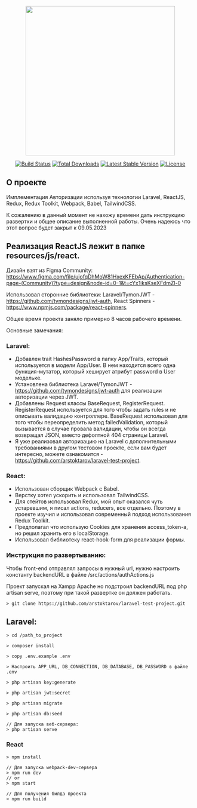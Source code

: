 <p align="center"><a href="https://laravel.com" target="_blank"><img src="https://raw.githubusercontent.com/laravel/art/master/logo-lockup/5%20SVG/2%20CMYK/1%20Full%20Color/laravel-logolockup-cmyk-red.svg" width="400"></a></p>

<p align="center">
<a href="https://travis-ci.org/laravel/framework"><img src="https://travis-ci.org/laravel/framework.svg" alt="Build Status"></a>
<a href="https://packagist.org/packages/laravel/framework"><img src="https://img.shields.io/packagist/dt/laravel/framework" alt="Total Downloads"></a>
<a href="https://packagist.org/packages/laravel/framework"><img src="https://img.shields.io/packagist/v/laravel/framework" alt="Latest Stable Version"></a>
<a href="https://packagist.org/packages/laravel/framework"><img src="https://img.shields.io/packagist/l/laravel/framework" alt="License"></a>
</p>

## О проекте

Имплементация Авторизации используя технологии Laravel, ReactJS, Redux, Redux Toolkit, Webpack, Babel, TailwindCSS.

К сожалению в данный момент не нахожу времени дать инструкцию развертки и общее описание выполненной работы. Очень надеюсь что этот вопрос будет закрыт к 09.05.2023

## Реализация ReactJS лежит в папке resources/js/react.

Дизайн взят из Figma Community: https://www.figma.com/file/ujofqDhMoW81HxexKFEbAp/Authentication-page-(Community)?type=design&node-id=0-1&t=cYx1iksKseXFdmZl-0

Использовал сторонние библиотеки: Laravel/TymonJWT - https://github.com/tymondesigns/jwt-auth, React Spinners - https://www.npmjs.com/package/react-spinners.

Общее время проекта заняло примерно 8 часов рабочего времени.

Основные замечания:
### Laravel:
 - Добавлен trait HashesPassword в папку App/Traits, который используется в модели App/User. В нем находится всего одна функция-мутатор, который хеширует атрибут password в User модельке.
 - Установлена библиотека Laravel/TymonJWT - https://github.com/tymondesigns/jwt-auth для реализации авторизации через JWT.
 - Добавлены Request классы BaseRequest, RegisterRequest. RegisterRequest используется для того чтобы задать rules и не описывать валидацию контроллере. BaseRequest использовал для того чтобы переопределить метод failedValidation, который вызывается в случае провала валидации, чтобы он всегда возвращал JSON, вместо дефолтной 404 страницы Laravel.
 - Я уже реализовал авторизацию на Laravel с дополнительными требованиями в другом тестовом проекте, если вам будет интересно, можете ознакомится - https://github.com/arstoktarov/laravel-test-project.
### React:
 - Использован сборщик Webpack с Babel.
 - Верстку хотел ускорить и использовал TailwindCSS.
 - Для стейтов использовал Redux, мой опыт оказался чуть устаревшим, я писал actions, reducers, все отдельно. Поэтому в проекте изучил и использовал современный подход использования Redux Toolkit.
 - Предполагал что использую Cookies для хранения access_token-a, но решил хранить его в localStorage.
 - Использовал библиотеку react-hook-form для реализации формы.

### Инструкция по развертыванию:

Чтобы front-end отправлял запросы в нужный url, нужно настроить константу backendURL в файле /src/actions/authActions.js

Проект запускал на Xampp Apache но подстроил backendURL под php artisan serve, поэтому при такой развертке он должен работать.

```
> git clone https://github.com/arstoktarov/laravel-test-project.git
```

## Laravel: 
```
> cd /path_to_project

> composer install

> copy .env.example .env

> Настроить APP_URL, DB_CONNECTION, DB_DATABASE, DB_PASSWORD в файле .env

> php artisan key:generate

> php artisan jwt:secret

> php artisan migrate

> php artisan db:seed

// Для запуска веб-сервера:
> php artisan serve

```

### React
```
> npm install

// Для запуска webpack-dev-сервера
> npm run dev
// or
> npm start

// Для получения билда проекта
> npm run build
